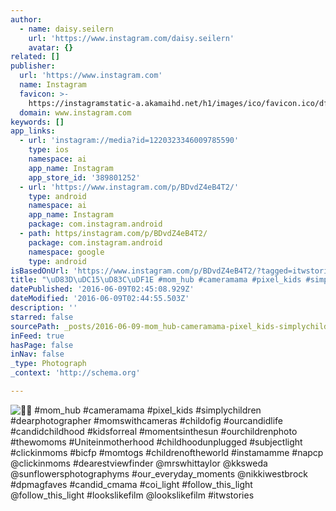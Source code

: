 ```yaml
---
author:
  - name: daisy.seilern
    url: 'https://www.instagram.com/daisy.seilern'
    avatar: {}
related: []
publisher:
  url: 'https://www.instagram.com'
  name: Instagram
  favicon: >-
    https://instagramstatic-a.akamaihd.net/h1/images/ico/favicon.ico/dfa85bb1fd63.ico
  domain: www.instagram.com
keywords: []
app_links:
  - url: 'instagram://media?id=1220323346009785590'
    type: ios
    namespace: ai
    app_name: Instagram
    app_store_id: '389801252'
  - url: 'https://www.instagram.com/p/BDvdZ4eB4T2/'
    type: android
    namespace: ai
    app_name: Instagram
    package: com.instagram.android
  - path: https/instagram.com/p/BDvdZ4eB4T2/
    package: com.instagram.android
    namespace: google
    type: android
isBasedOnUrl: 'https://www.instagram.com/p/BDvdZ4eB4T2/?tagged=itwstories'
title: "\uD83D\uDC15\uD83C\uDF1E #mom_hub #cameramama #pixel_kids #simplychildren #dearphotographer #momswithcameras #childofig #ourcandidlife #candidchildhood #kidsforreal #momentsinthesun #ourchildrenphoto #thewomoms #Uniteinmotherhood #childhoodunplugged #subjectlight #clickinmoms #bicfp #momtogs #childrenoftheworld #instamamme #napcp @clickinmoms #dearestviewfinder @mrswhittaylor @kksweda @sunflowersphotographyms #our_everyday_moments @nikkiwestbrock #dpmagfaves #candid_cmama #coi_light #follow_this_light @follow_this_light #lookslikefilm @lookslikefilm #itwstories"
datePublished: '2016-06-09T02:45:08.929Z'
dateModified: '2016-06-09T02:44:55.503Z'
description: ''
starred: false
sourcePath: _posts/2016-06-09-mom_hub-cameramama-pixel_kids-simplychildren-dearp.md
inFeed: true
hasPage: false
inNav: false
_type: Photograph
_context: 'http://schema.org'

---
```

![ #mom_hub #cameramama #pixel_kids #simplychildren #dearphotographer #momswithcameras #childofig #ourcandidlife #candidchildhood #kidsforreal #momentsinthesun #ourchildrenphoto #thewomoms #Uniteinmotherhood #childhoodunplugged #subjectlight #clickinmoms #bicfp #momtogs #childrenoftheworld #instamamme #napcp @clickinmoms #dearestviewfinder @mrswhittaylor @kksweda @sunflowersphotographyms #our_everyday_moments @nikkiwestbrock #dpmagfaves #candid_cmama #coi_light #follow_this_light @follow_this_light #lookslikefilm @lookslikefilm #itwstories](https://scontent.cdninstagram.com/t51.2885-15/s640x640/sh0.08/e35/12918496_536709316489652_345852040_n.jpg?ig_cache_key=MTIyMDMyMzM0NjAwOTc4NTU5MA%3D%3D.2)